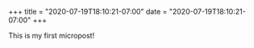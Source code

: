 +++
title = "2020-07-19T18:10:21-07:00"
date = "2020-07-19T18:10:21-07:00"
+++

This is my first micropost!
